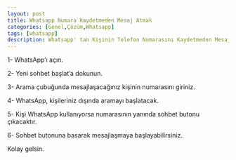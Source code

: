 ```yaml
---
layout: post
title: Whatsapp Numara Kaydetmeden Mesaj Atmak
categories: [Genel,Çözüm,Whatsapp]
tags: [whatsapp]
description: Whatsapp' tan Kişinin Telefon Numarasını Kaydetmeden Mesaj Atmak İçin
---
```



1- WhatsApp’ı açın.

2- Yeni sohbet başlat’a dokunun.

3- Arama çubuğunda mesajlaşacağınız kişinin numarasını giriniz.

4- WhatsApp, kişileriniz dışında aramayı başlatacak.

5- Kişi WhatsApp kullanıyorsa numarasının yanında sohbet butonu çıkacaktır.

6- Sohbet butonuna basarak mesajlaşmaya başlayabilirsiniz.


Kolay gelsin.

